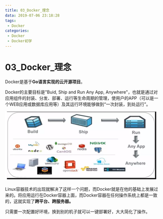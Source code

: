 ```yaml
---
title: 03_Docker_理念
data: 2019-07-06 23:18:28
tags: 
 - Docker
categories:
 - Docker
 - Docker初学
---
```


# 03_Docker_理念

Docker是基于**Go语言实现的云开源项目**。

Docker的主要目标是"Buid, Ship and Run Any App, Anywhere"，也就是通过对应用组件的封装、分发、部署、运行等生命周期的管理，使用户的APP（可以是一个WEB应用或数据库应用等）及其运行环境能够做到“一次封装，到处运行”。

![Docker理念](https://raw.githubusercontent.com/tomxwd/ImageHosting/master/blog/Docker/03Docker%E7%90%86%E5%BF%B5.png)

Linux容器技术的出现就解决了这样一个问题，而Docker就是在他的基础上发展过来的。将应用运行在Docker容器上面，而Docker容器在任何操作系统上都是一致的，这就实现了**跨平台、跨服务器。**

只需要一次配置好环境，换到别的机子就可以一键部署好，大大简化了操作。